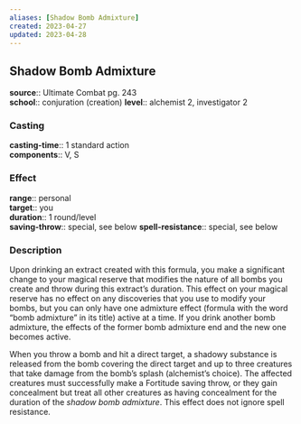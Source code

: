 ```yaml
---
aliases: [Shadow Bomb Admixture]
created: 2023-04-27
updated: 2023-04-28
---
```


## Shadow Bomb Admixture

**source**:: Ultimate Combat pg. 243  
**school**:: conjuration (creation)
**level**:: alchemist 2, investigator 2

### Casting

**casting-time**:: 1 standard action  
**components**:: V, S

### Effect

**range**:: personal  
**target**:: you  
**duration**:: 1 round/level  
**saving-throw**:: special, see below
**spell-resistance**:: special, see below

### Description

Upon drinking an extract created with this formula, you make a significant change to your magical reserve that modifies the nature of all bombs you create and throw during this extract’s duration. This effect on your magical reserve has no effect on any discoveries that you use to modify your bombs, but you can only have one admixture effect (formula with the word “bomb admixture” in its title) active at a time. If you drink another bomb admixture, the effects of the former bomb admixture end and the new one becomes active.  
  
When you throw a bomb and hit a direct target, a shadowy substance is released from the bomb covering the direct target and up to three creatures that take damage from the bomb’s splash (alchemist’s choice). The affected creatures must successfully make a Fortitude saving throw, or they gain concealment but treat all other creatures as having concealment for the duration of the *shadow bomb admixture*. This effect does not ignore spell resistance.
